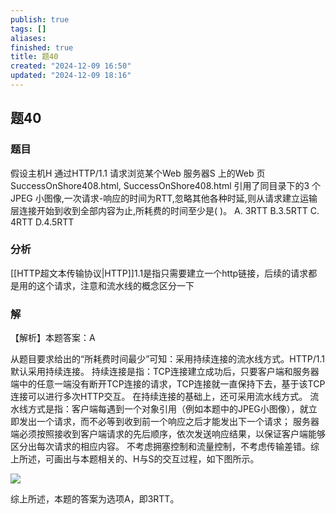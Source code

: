 ```yaml
---
publish: true
tags: []
aliases: 
finished: true
title: 题40
created: "2024-12-09 16:50"
updated: "2024-12-09 18:16"
---
```

## 题40
### 题目
假设主机H 通过HTTP/1.1 请求浏览某个Web 服务器S 上的Web 页SuccessOnShore408.html, SuccessOnShore408.html 引用了同目录下的3 个JPEG 小图像,一次请求-响应的时间为RTT,忽略其他各种时延,则从请求建立运输层连接开始到收到全部内容为止,所耗费的时间至少是( )。
A. 3RTT B.3.5RTT C. 4RTT D.4.5RTT
### 分析
[[HTTP超文本传输协议|HTTP]]1.1是指只需要建立一个http链接，后续的请求都是用的这个请求，注意和流水线的概念区分一下
### 解

【解析】本题答案：A

从题目要求给出的“所耗费时间最少”可知：采用持续连接的流水线方式。HTTP/1.1默认采用持续连接。
持续连接是指：TCP连接建立成功后，只要客户端和服务器端中的任意一端没有断开TCP连接的请求，TCP连接就一直保持下去，基于该TCP连接可以进行多次HTTP交互。
在持续连接的基础上，还可采用流水线方式。
流水线方式是指：客户端每遇到一个对象引用（例如本题中的JPEG小图像），就立即发出一个请求，而不必等到收到前一个响应之后才能发出下一个请求；
服务器端必须按照接收到客户端请求的先后顺序，依次发送响应结果，以保证客户端能够区分出每次请求的相应内容。
不考虑拥塞控制和流量控制，不考虑传输差错。综上所述，可画出与本题相关的、H与S的交互过程，如下图所示。

![](https://img.hwenyi.live/202412100216670.webp)

综上所述，本题的答案为选项A，即3RTT。